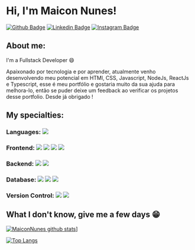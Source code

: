
# Hi, I'm Maicon Nunes!

[![Github Badge](https://img.shields.io/badge/GitHub-100000?style=for-the-badge&logo=github&logoColor=white&link=https://github.com/MaiconNunes315)](https://github.com/MaiconNunes315)
[![Linkedin Badge](https://img.shields.io/badge/LinkedIn-0077B5?style=for-the-badge&logo=linkedin&logoColor=white&link=https://www.linkedin.com/in/maicon-nunes/)](https://www.linkedin.com/in/maicon-nunes-978454110/)
[![Instagram Badge](https://img.shields.io/badge/Instagram-E4405F?style=for-the-badge&logo=instagram&logoColor=white&link=https://www.instagram.com/maiconnunesmtb/)](https://www.instagram.com/maiconnunesmtb/)

## About me:

I'm a Fullstack Developer :smile:

Apaixonado por tecnologia e por aprender, atualmente venho desenvolvendo meu potencial em HTMl, CSS, Javascript, NodeJs, ReactJs e Typescript, esse é meu portfólio e gostaria muito da sua ajuda para melhora-lo, então se puder deixe um feedback ao verificar os projetos desse portfolio. Desde já obrigado ! 

## My specialties:

### Languages:  <img src="https://img.shields.io/badge/javascript%20-%23323330.svg?&style=for-the-badge&logo=javascript&logoColor=%23F7DF1E"/>

### Frontend:  <img src="https://img.shields.io/badge/html5%20-%23E34F26.svg?&style=for-the-badge&logo=html5&logoColor=white"/> <img src="https://img.shields.io/badge/css3%20-%231572B6.svg?&style=for-the-badge&logo=css3&logoColor=white"/> <img src="https://img.shields.io/badge/React-20232A?style=for-the-badge&logo=react&logoColor=61DAFB"/> <img src="https://img.shields.io/badge/Bootstrap-563D7C?style=for-the-badge&logo=bootstrap&logoColor=white"/>

### Backend:  <img src="https://img.shields.io/badge/node.js%20-%2343853D.svg?&style=for-the-badge&logo=node.js&logoColor=white"/> <img src="https://img.shields.io/badge/express.js%20-%23404d59.svg?&style=for-the-badge"/> 

### Database:   <img src ="https://img.shields.io/badge/firebase-%23316192.svg?&style=for-the-badge&logo=firebase&logoColor=#ffca28"/> <img src ="https://img.shields.io/badge/mongodb-%23316192.svg?&style=for-the-badge&logo=mongodb&logoColor=#white"/> <img src="https://img.shields.io/badge/MySQL-00000F?style=for-the-badge&logo=mysql&logoColor=white" />

### Version Control: <img src="https://img.shields.io/badge/git%20-F05032.svg?&style=for-the-badge&logo=git&logoColor=white"/> <img src="https://img.shields.io/badge/github%20-%23121011.svg?&style=for-the-badge&logo=github&logoColor=white"/> 

## What I don't know, give me a few days 😁

[![MaiconNunes github stats](https://github-readme-stats.vercel.app/api?username=maiconnunes315&show_icons=true&title_color=blue&icon_color=ble&text_color=f8f8f2&bg_color=171c24&count_private=true)](https://github.com/MaiconNunes315)]

[![Top Langs](https://github-readme-stats.vercel.app/api/top-langs/?username=maiconnunes315&layout=compact&title_color=fff&text_color=f8f8f2&hide=java&bg_color=171c24)](https://github.com/MaiconNunes315)
